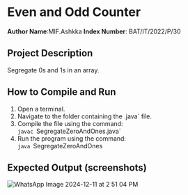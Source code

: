 # Even and Odd Counter

**Author Name**:MIF.Ashkka
**Index Number**: BAT/IT/2022/P/30 

## Project Description
Segregate 0s and 1s in an array.

## How to Compile and Run
1. Open a terminal.
2. Navigate to the folder containing the .java` file.
3. Compile the file using the command:  
   `javac `SegregateZeroAndOnes.java`
4. Run the program using the command:  
   `java `SegregateZeroAndOnes

## Expected Output (screenshots)
![WhatsApp Image 2024-12-11 at 2 51 04 PM](https://github.com/user-attachments/assets/4cb767d2-6a51-4a1c-aff4-3ffc03a80938)
